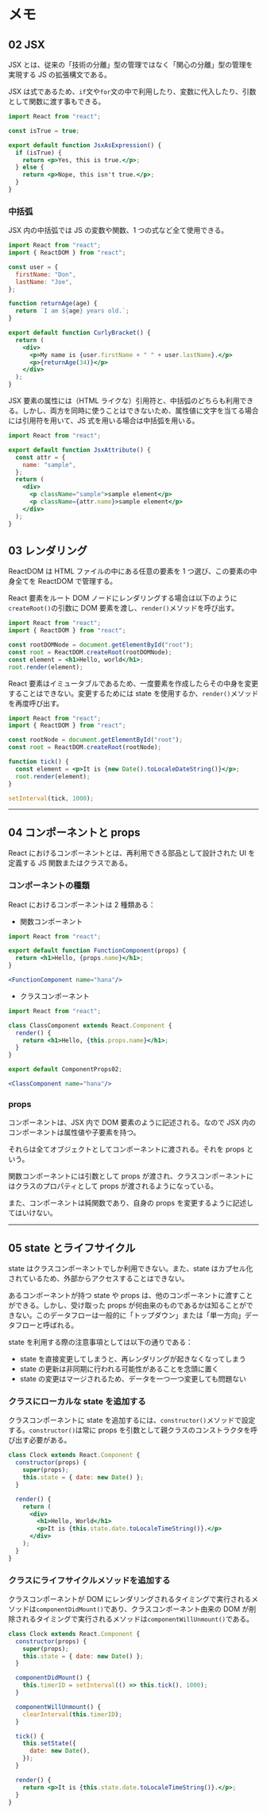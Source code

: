 # メモ

## 02 JSX

JSX とは、従来の「技術の分離」型の管理ではなく「関心の分離」型の管理を実現する JS の拡張構文である。

JSX は式であるため、`if`文や`for`文の中で利用したり、変数に代入したり、引数として関数に渡す事もできる。

```jsx
import React from "react";

const isTrue = true;

export default function JsxAsExpression() {
  if (isTrue) {
    return <p>Yes, this is true.</p>;
  } else {
    return <p>Nope, this isn't true.</p>;
  }
}
```

### 中括弧

JSX 内の中括弧では JS の変数や関数、1 つの式など全て使用できる。

```jsx
import React from "react";
import { ReactDOM } from "react";

const user = {
  firstName: "Don",
  lastName: "Joe",
};

function returnAge(age) {
  return `I am ${age} years old.`;
}

export default function CurlyBracket() {
  return (
    <div>
      <p>My name is {user.firstName + " " + user.lastName}.</p>
      <p>{returnAge(34)}</p>
    </div>
  );
}
```

JSX 要素の属性には（HTML ライクな）引用符と、中括弧のどちらも利用できる。しかし、両方を同時に使うことはできないため、属性値に文字を当てる場合には引用符を用いて、JS 式を用いる場合は中括弧を用いる。

```jsx
import React from "react";

export default function JsxAttribute() {
  const attr = {
    name: "sample",
  };
  return (
    <div>
      <p className="sample">sample element</p>
      <p className={attr.name}>sample element</p>
    </div>
  );
}
```

## 03 レンダリング

ReactDOM は HTML ファイルの中にある任意の要素を 1 つ選び、この要素の中身全てを ReactDOM で管理する。

React 要素をルート DOM ノードにレンダリングする場合は以下のように`createRoot()`の引数に DOM 要素を渡し、`render()`メソッドを呼び出す。

```jsx
import React from "react";
import { ReactDOM } from "react";

const rootDOMNode = document.getElementById("root");
const root = ReactDOM.createRoot(rootDOMNode);
const element = <h1>Hello, world</h1>;
root.render(element);
```

React 要素はイミュータブルであるため、一度要素を作成したらその中身を変更することはできない。変更するためには state を使用するか、`render()`メソッドを再度呼び出す。

```jsx
import React from "react";
import { ReactDOM } from "react";

const rootNode = document.getElementById("root");
const root = ReactDOM.createRoot(rootNode);

function tick() {
  const element = <p>It is {new Date().toLocaleDateString()}</p>;
  root.render(element);
}

setInterval(tick, 1000);
```

---

## 04 コンポーネントと props

React におけるコンポーネントとは、再利用できる部品として設計された UI を定義する JS 関数またはクラスである。

### コンポーネントの種類

React におけるコンポーネントは 2 種類ある：

- 関数コンポーネント

```jsx
import React from "react";

export default function FunctionComponent(props) {
  return <h1>Hello, {props.name}</h1>;
}
```

```jsx:App.jsx
<FunctionComponent name="hana"/>
```

- クラスコンポーネント

```jsx
import React from "react";

class ClassComponent extends React.Component {
  render() {
    return <h1>Hello, {this.props.name}</h1>;
  }
}

export default ComponentProps02;
```

```jsx:App.jsx
<ClassComponent name="hana"/>
```

### props

コンポーネントは、JSX 内で DOM 要素のように記述される。なので JSX 内のコンポーネントは属性値や子要素を持つ。

それらは全てオブジェクトとしてコンポーネントに渡される。それを props という。

関数コンポーネントには引数として props が渡され、クラスコンポーネントにはクラスのプロパティとして props が渡されるようになっている。

また、コンポーネントは純関数であり、自身の props を変更するように記述してはいけない。

---

## 05 state とライフサイクル

state はクラスコンポーネントでしか利用できない。また、state はカプセル化されているため、外部からアクセスすることはできない。

あるコンポーネントが持つ state や props は、他のコンポーネントに渡すことができる。しかし、受け取った props が何由来のものであるかは知ることができない。このデータフローは一般的に「トップダウン」または「単一方向」データフローと呼ばれる。

state を利用する際の注意事項としては以下の通りである：

- state を直接変更してしまうと、再レンダリングが起きなくなってしまう
- state の更新は非同期に行われる可能性があることを念頭に置く
- state の変更はマージされるため、データを一つ一つ変更しても問題ない

### クラスにローカルな state を追加する

クラスコンポーネントに state を追加するには、`constructor()`メソッドで設定する。`constructor()`は常に props を引数として親クラスのコンストラクタを呼び出す必要がある。

```jsx
class Clock extends React.Component {
  constructor(props) {
    super(props);
    this.state = { date: new Date() };
  }

  render() {
    return (
      <div>
        <h1>Hello, World</h1>
        <p>It is {this.state.date.toLocaleTimeString()}.</p>
      </div>
    );
  }
}
```

### クラスにライフサイクルメソッドを追加する

クラスコンポーネントが DOM にレンダリングされるタイミングで実行されるメソッドは`componentDidMount()`であり、クラスコンポーネント由来の DOM が削除されるタイミングで実行されるメソッドは`componentWillUnmount()`である。

```jsx
class Clock extends React.Component {
  constructor(props) {
    super(props);
    this.state = { date: new Date() };
  }

  componentDidMount() {
    this.timerID = setInterval(() => this.tick(), 1000);
  }

  componentWillUnmount() {
    clearInterval(this.timerID);
  }

  tick() {
    this.setState({
      date: new Date(),
    });
  }

  render() {
    return <p>It is {this.state.date.toLocaleTimeString()}.</p>;
  }
}
```

